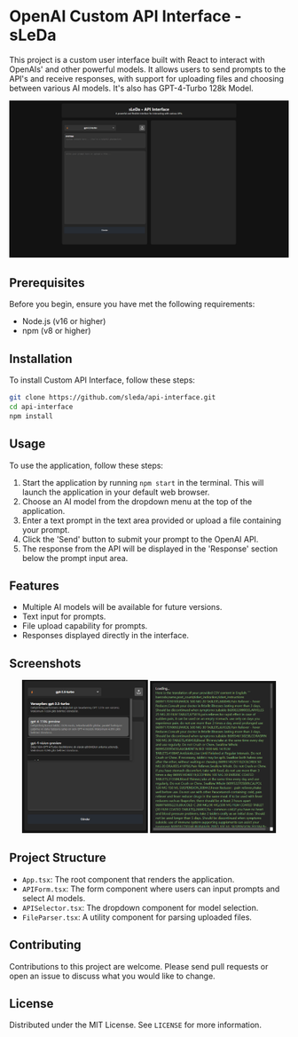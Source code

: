 # OpenAI Custom API Interface - sLeDa

This project is a custom user interface built with React to interact with OpenAIs' and other powerful models. It allows users to send prompts to the API's and receive responses, with support for uploading files and choosing between various AI models. It's also has GPT-4-Turbo 128k Model.

![Application Screenshot](https://github.com/sleda/api-interface/blob/master/screenshots/App.png)

## Prerequisites

Before you begin, ensure you have met the following requirements:

- Node.js (v16 or higher)
- npm (v8 or higher)

## Installation

To install Custom API Interface, follow these steps:

```bash
git clone https://github.com/sleda/api-interface.git
cd api-interface
npm install
```

## Usage

To use the application, follow these steps:

1. Start the application by running `npm start` in the terminal. This will launch the application in your default web browser.
2. Choose an AI model from the dropdown menu at the top of the application.
3. Enter a text prompt in the text area provided or upload a file containing your prompt.
4. Click the 'Send' button to submit your prompt to the OpenAI API.
5. The response from the API will be displayed in the 'Response' section below the prompt input area.

## Features

- Multiple AI models will be available for future versions.
- Text input for prompts.
- File upload capability for prompts.
- Responses displayed directly in the interface.

## Screenshots

<p align="center">
  <img src="https://github.com/sleda/api-interface/blob/master/screenshots/Selector.png" alt="Application Screenshot 2" width="45%">
  <img src="https://github.com/sleda/api-interface/blob/master/screenshots/Response.png" alt="Application Screenshot 1" width="45%">
</p>


## Project Structure

- `App.tsx`: The root component that renders the application.
- `APIForm.tsx`: The form component where users can input prompts and select AI models.
- `APISelector.tsx`: The dropdown component for model selection.
- `FileParser.tsx`: A utility component for parsing uploaded files.

## Contributing

Contributions to this project are welcome. Please send pull requests or open an issue to discuss what you would like to change.

## License

Distributed under the MIT License. See `LICENSE` for more information.
